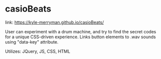 # casioBeats
link: https://kyle-merryman.github.io/casioBeats/

User can experiment with a drum machine, and try to find the secret codes for a unique CSS-driven experience. Links button elements to .wav sounds using "data-key" attribute.

Utilizes: JQuery, JS, CSS, HTML
